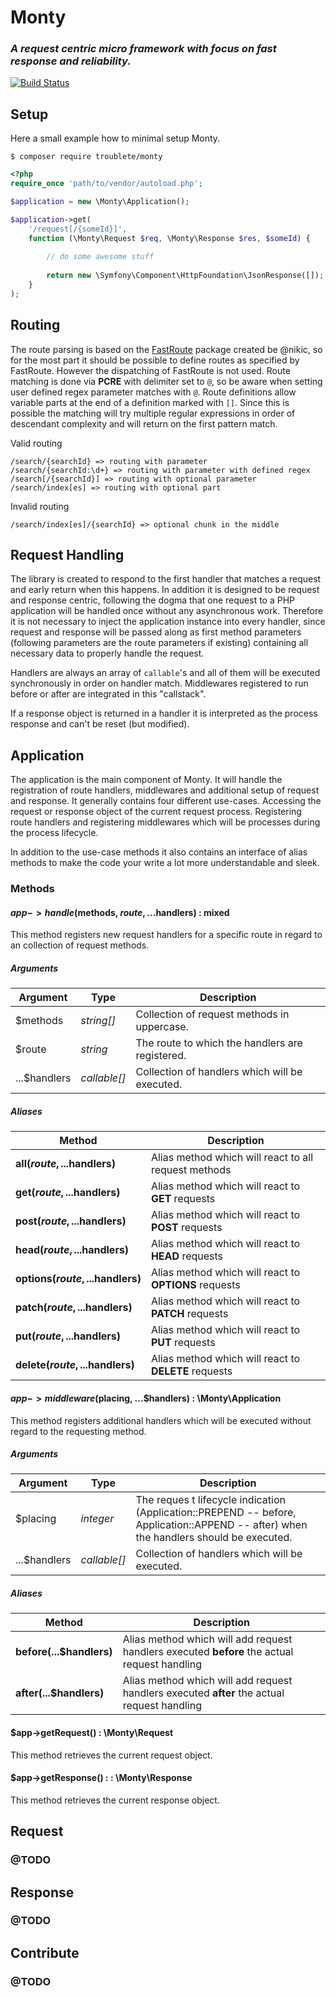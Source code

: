 # Monty

### *A request centric micro framework with focus on fast response and reliability.*

[![Build Status](https://travis-ci.org/troublete/monty.svg?branch=master)](https://travis-ci.org/troublete/monty)

## Setup

Here a small example how to minimal setup Monty.

```
$ composer require troublete/monty
```

```php
<?php
require_once 'path/to/vendor/autoload.php';

$application = new \Monty\Application();

$application->get(
    '/request[/{someId}]',
    function (\Monty\Request $req, \Monty\Response $res, $someId) {
        
        // do some awesome stuff
        
        return new \Symfony\Component\HttpFoundation\JsonResponse([]);
    }
);
```

## Routing

The route parsing is based on the [FastRoute](https://github.com/nikic/FastRoute) package created be @nikic, so for the most part it should be possible to define routes as specified by FastRoute. However the dispatching of FastRoute is not used.
Route matching is done via **PCRE** with delimiter set to `@`, so be aware when setting user defined regex parameter matches with `@`.
Route definitions allow variable parts at the end of a definition marked with `[]`. Since this is possible the matching will try multiple regular expressions in order of descendant complexity and will return on the first pattern match. 

Valid routing
```
/search/{searchId} => routing with parameter
/search/{searchId:\d+} => routing with parameter with defined regex
/search[/{searchId}] => routing with optional parameter
/search/index[es] => routing with optional part
```

Invalid routing
```
/search/index[es]/{searchId} => optional chunk in the middle
```

## Request Handling

The library is created to respond to the first handler that matches a request and early return when this happens.
In addition it is designed to be request and response centric, following the dogma that one request to a PHP application will be handled once without any asynchronous work.
Therefore it is not necessary to inject the application instance into every handler, since request and response will be passed along as first method parameters (following parameters are the route parameters if existing) containing all necessary data to properly handle the request.

Handlers are always an array of `callable`'s and all of them will be executed synchronously in order on handler match. Middlewares registered to run before or after are integrated in this "callstack".
 
If a response object is returned in a handler it is interpreted as the process response and can't be reset (but modified).

## Application

The application is the main component of Monty. It will handle the registration of route handlers, middlewares and additional setup of request and response.
It generally contains four different use-cases. Accessing the request or response object of the current request process. Registering route handlers and registering middlewares which will be processes during the process lifecycle.

In addition to the use-case methods it also contains an interface of alias methods to make the code your write a lot more understandable and sleek.

### Methods

#### $app->handle($methods, $route, ...$handlers) : mixed

This method registers new request handlers for a specific route in regard to an collection of request methods. 

##### Arguments

| Argument | Type | Description |
|---|---|---|
| $methods | *string[]* | Collection of request methods in uppercase. |
| $route | *string* | The route to which the handlers are registered. |
| ...$handlers | *callable[]* | Collection of handlers which will be executed. |

##### Aliases

| Method | Description |
|---|---|
| **all($route, ...$handlers)** | Alias method which will react to all request methods |
| **get($route, ...$handlers)** | Alias method which will react to **GET** requests |
| **post($route, ...$handlers)** | Alias method which will react to **POST** requests |
| **head($route, ...$handlers)** | Alias method which will react to **HEAD** requests |
| **options($route, ...$handlers)** | Alias method which will react to **OPTIONS** requests |
| **patch($route, ...$handlers)** | Alias method which will react to **PATCH** requests |
| **put($route, ...$handlers)** | Alias method which will react to **PUT** requests |
| **delete($route, ...$handlers)** | Alias method which will react to **DELETE** requests |

#### $app->middleware($placing, ...$handlers) : \Monty\Application

This method registers additional handlers which will be executed without regard to the requesting method.  

##### Arguments

| Argument | Type | Description |
|---|---|---|
| $placing | *integer* | The reques t lifecycle indication (Application::PREPEND -- before, Application::APPEND -- after) when the handlers should be executed. |
| ...$handlers | *callable[]* | Collection of handlers which will be executed. |

##### Aliases

| Method | Description |
|---|---|
| **before(...$handlers)** | Alias method which will add request handlers executed **before** the actual request handling |
| **after(...$handlers)** |  Alias method which will add request handlers executed **after** the actual request handling |

#### $app->getRequest() : \Monty\Request

This method retrieves the current request object.
 
#### $app->getResponse() :  : \Monty\Response

This method retrieves the current response object.

## Request

### @TODO

## Response

### @TODO

## Contribute

### @TODO